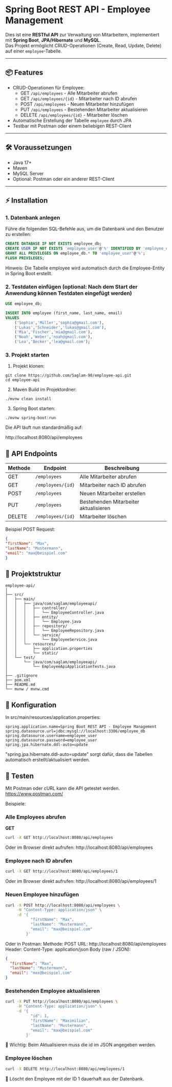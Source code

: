 # Spring Boot REST API - Employee Management

Dies ist eine **RESTful API** zur Verwaltung von Mitarbeitern, implementiert mit **Spring Boot**, **JPA/Hibernate** und **MySQL**.  
Das Projekt ermöglicht CRUD-Operationen (Create, Read, Update, Delete) auf einer `employee`-Tabelle.

---

## 📦 Features

- CRUD-Operationen für Employee:
  - GET `/api/employees` - Alle Mitarbeiter abrufen
  - GET `/api/employees/{id}` - Mitarbeiter nach ID abrufen
  - POST `/api/employees` - Neuen Mitarbeiter hinzufügen
  - PUT `/api/employees` - Bestehenden Mitarbeiter aktualisieren
  - DELETE `/api/employees/{id}` - Mitarbeiter löschen
- Automatische Erstellung der Tabelle `employee` durch JPA
- Testbar mit Postman oder einem beliebigen REST-Client

---

## 🛠 Voraussetzungen

- Java 17+
- Maven
- MySQL Server
- Optional: Postman oder ein anderer REST-Client

---

## ⚡ Installation

### 1. Datenbank anlegen

Führe die folgenden SQL-Befehle aus, um die Datenbank und den Benutzer zu erstellen:

```sql
CREATE DATABASE IF NOT EXISTS employee_db;
CREATE USER IF NOT EXISTS 'employee_user'@'%' IDENTIFIED BY 'employee_user';
GRANT ALL PRIVILEGES ON employee_db.* TO 'employee_user'@'%';
FLUSH PRIVILEGES;
```

Hinweis: Die Tabelle employee wird automatisch durch die Employee-Entity in Spring Boot erstellt.

### 2. Testdaten einfügen (optional: Nach dem Start der Anwendung können Testdaten eingefügt werden)

```sql
USE employee_db;

INSERT INTO employee (first_name, last_name, email)
VALUES
    ('Sophia','Müller','sophia@gmail.com'),
    ('Lukas','Schneider','lukas@gmail.com'),
    ('Mia','Fischer','mia@gmail.com'),
    ('Noah','Weber','noah@gmail.com'),
    ('Lea','Becker','lea@gmail.com');
```

### 3. Projekt starten

1. Projekt klonen:
```
git clone https://github.com/Saglam-90/employee-api.git
cd employee-api
```

2. Maven Build im Projektordner:
```
./mvnw clean install
```
3. Spring Boot starten:
```
./mvnw spring-boot:run
```
Die API läuft nun standardmäßig auf:

http://localhost:8080/api/employees

## 📝 API Endpoints

| Methode | Endpoint          | Beschreibung                          |
| ------- | ----------------- | ------------------------------------- |
| GET     | `/employees`      | Alle Mitarbeiter abrufen              |
| GET     | `/employees/{id}` | Mitarbeiter nach ID abrufen           |
| POST    | `/employees`      | Neuen Mitarbeiter erstellen           |
| PUT     | `/employees`      | Bestehenden Mitarbeiter aktualisieren |
| DELETE  | `/employees/{id}` | Mitarbeiter löschen                   |

Beispiel POST Request:

```json
{
"firstName": "Max",
"lastName": "Mustermann",
"email": "max@beispiel.com"
}
```

## 📂 Projektstruktur
```plaintext
employee-api/
│
├── src/
│   ├── main/
│   │   ├── java/com/saglam/employeeapi/
│   │   │   ├── controller/
│   │   │   │   └── EmployeeController.java
│   │   │   ├── entity/
│   │   │   │   └── Employee.java
│   │   │   ├── repository/
│   │   │   │   └── EmployeeRepository.java
│   │   │   └── service/
│   │   │       └── EmployeeService.java
│   │   └── resources/
│   │       ├── application.properties
│   │       └── static/
│   └── test/
│       └── java/com/saglam/employeeapi/
│           └── EmployeeApiApplicationTests.java
│
├── .gitignore
├── pom.xml
├── README.md
└── mvnw / mvnw.cmd
```

## 🔧 Konfiguration
In src/main/resources/application.properties:
```
spring.application.name=Spring Boot REST API - Employee Management
spring.datasource.url=jdbc:mysql://localhost:3306/employee_db
spring.datasource.username=employee_user
spring.datasource.password=employee_user
spring.jpa.hibernate.ddl-auto=update
```

"spring.jpa.hibernate.ddl-auto=update" sorgt dafür, dass die Tabellen automatisch erstellt/aktualisiert werden.

## 🧪 Testen

Mit Postman oder cURL kann die API getestet werden.
https://www.postman.com/


Beispiele:

### Alle Employees abrufen

**GET**  
```bash
curl -X GET http://localhost:8080/api/employees
```
Oder im Browser direkt aufrufen:
http://localhost:8080/api/employees

### Employee nach ID abrufen
```bash
curl -X GET http://localhost:8080/api/employees/1
```
Oder im Browser direkt aufrufen:
http://localhost:8080/api/employees/1

### Neuen Employee hinzufügen
```bash
curl -X POST http://localhost:8080/api/employees \
     -H "Content-Type: application/json" \
     -d '{
           "firstName": "Max",
           "lastName": "Mustermann",
           "email": "max@beispiel.com"
         }'
```
Oder in Postman:
Methode: POST
URL: http://localhost:8080/api/employees
Header: Content-Type: application/json
Body (raw / JSON):
```json
{
  "firstName": "Max",
  "lastName": "Mustermann",
  "email": "max@beispiel.com"
}
```

### Bestehenden Employee aktualisieren
```bash
curl -X PUT http://localhost:8080/api/employees \
     -H "Content-Type: application/json" \
     -d '{
           "id": 1,
           "firstName": "Maximilian",
           "lastName": "Mustermann",
           "email": "max@beispiel.com"
         }'
```
🔹 Wichtig: Beim Aktualisieren muss die id im JSON angegeben werden.

### Employee löschen
```bash
curl -X DELETE http://localhost:8080/api/employees/1
```
🔹 Löscht den Employee mit der ID 1 dauerhaft aus der Datenbank.
